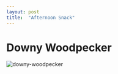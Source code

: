 ```yaml
---
layout: post
title:  "Afternoon Snack"
---
```


# Downy Woodpecker

![downy-woodpecker](https://user-images.githubusercontent.com/3922511/165975643-bde345b9-1bea-467d-915e-865eeb75b6db.jpeg)
